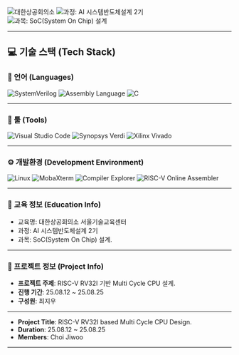 ![대한상공회의소](https://img.shields.io/badge/대한상공회의소_서울기술교육센터-003366?style=flat&logo=git&logoColor=1E90FF)
![과정: AI 시스템반도체설계 2기](https://img.shields.io/badge/과정-AI%20시스템반도체설계%202기-FFD700?style=flat&logo=github&logoColor=FFD700)
![과목: SoC(System On Chip) 설계](https://img.shields.io/badge/과목-SoC(System%20On%20Chip)%20설계-4CAF50?style=flat&logo=databricks&logoColor=white)

---
## 💻 기술 스택 (Tech Stack)

### 📕 언어 (Languages)
![SystemVerilog](https://img.shields.io/badge/SystemVerilog-HDL-008B8B?style=flat&logo=verilog&logoColor=white)
![Assembly Language](https://img.shields.io/badge/Assembly-Language-444444?style=flat&logo=gnubash&logoColor=white)
![C](https://img.shields.io/badge/C-Programming%20Language-00599C?style=flat&logo=c&logoColor=white)

---

### 🔧 툴 (Tools)
![Visual Studio Code](https://img.shields.io/badge/Editor-VS%20Code-007ACC?style=flat&logo=visualstudiocode&logoColor=white)
![Synopsys Verdi](https://img.shields.io/badge/Synopsys-Verdi-663399?style=flat&logoColor=white)
![Xilinx Vivado](https://img.shields.io/badge/Xilinx-Vivado-FF8C00?style=flat&logo=xilinx&logoColor=white)

---

### ⚙️ 개발환경 (Development Environment)
![Linux](https://img.shields.io/badge/Linux-Ubuntu%20%7C%20Kernel-FCC624?style=flat&logo=linux&logoColor=black)
![MobaXterm](https://img.shields.io/badge/개발환경(툴):%20MobaXterm-2E8B57?style=flat&logo=windows-terminal&logoColor=white)
![Compiler Explorer](https://img.shields.io/badge/개발환경(툴):%20Compiler%20Explorer-4682B4?style=flat&logo=github&logoColor=white)
![RISC-V Online Assembler](https://img.shields.io/badge/개발환경(툴):%20RISC--V%20Online%20Assembler-FF4500?style=flat&logo=riscv&logoColor=white)

---

### 🏫 교육 정보 (Education Info)
- 교육명: 대한상공회의소 서울기술교육센터  
- 과정: AI 시스템반도체설계 2기  
- 과목: SoC(System On Chip) 설계.

---

### 📌 프로젝트 정보 (Project Info)
- **프로젝트 주제**: RISC-V RV32I 기반 Multi Cycle CPU 설계.
- **진행 기간**: 25.08.12 ~ 25.08.25
- **구성원**: 최지우  
---------------------------------------------------
- **Project Title**: RISC-V RV32I based Multi Cycle CPU Design.
- **Duration**: 25.08.12 ~ 25.08.25
- **Members**: Choi Jiwoo

---

